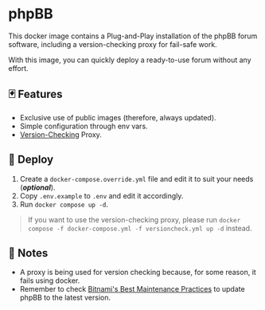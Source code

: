 # phpBB

This docker image contains a Plug-and-Play installation of the phpBB forum software, including a version-checking proxy for fail-safe work.

With this image, you can quickly deploy a ready-to-use forum without any effort.

## 🃏 Features

- Exclusive use of public images (therefore, always updated).
- Simple configuration through env vars.
- [Version-Checking](https://version.phpbb.com) Proxy.

## 🚀 Deploy

1. Create a `docker-compose.override.yml` file and edit it to suit your needs (***optional***).
2. Copy `.env.example` to `.env` and edit it accordingly.
3. Run `docker compose up -d`.

> If you want to use the version-checking proxy, please run `docker compose -f docker-compose.yml -f versioncheck.yml up -d` instead.

## 📜 Notes

- A proxy is being used for version checking because, for some reason, it fails using docker.
- Remember to check [Bitnami's Best Maintenance Practices](https://github.com/bitnami/containers/tree/main/bitnami/phpbb#maintenance) to update phpBB to the latest version.
